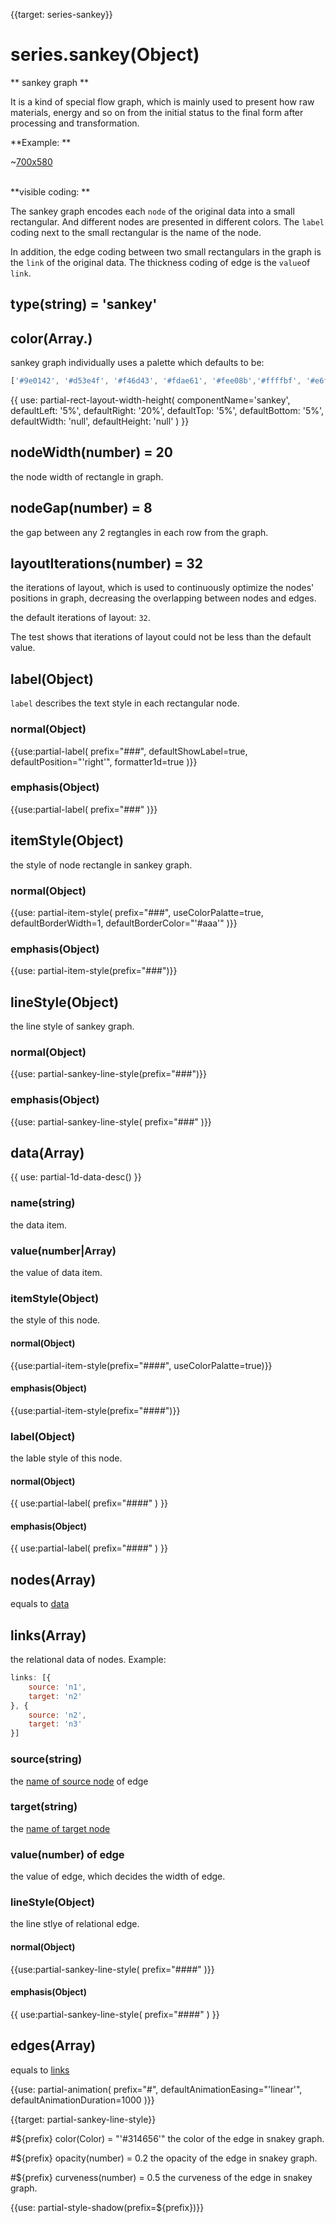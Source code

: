 
{{target: series-sankey}}

# series.sankey(Object)

** sankey graph **

It is a kind of special flow graph, which is mainly used to present how raw materials, energy and so on from the initial status to the final form after processing and transformation. 

**Example: **

~[700x580](${galleryViewPath}sankey-energy&edit=1&reset=1)


<br>
**visible coding: **

The sankey graph encodes each `node` of the original data into a small rectangular. And different nodes are presented in different colors. The `label` coding next to the small rectangular is the name of the node.

In addition, the edge coding between two small rectangulars in the graph is the `link` of the original data. The thickness coding of edge is the `value`of `link`.



## type(string) = 'sankey'

## color(Array.<string>)

sankey graph individually uses a palette which defaults to be: 
```js
['#9e0142', '#d53e4f', '#f46d43', '#fdae61', '#fee08b','#ffffbf', '#e6f598', '#abdda4', '#66c2a5', '#3288bd', '#5e4fa2']
```

{{ use: partial-rect-layout-width-height(
    componentName='sankey',
    defaultLeft: '5%',
    defaultRight: '20%',
    defaultTop: '5%',
    defaultBottom: '5%',
    defaultWidth: 'null',
    defaultHeight: 'null'
) }}


## nodeWidth(number) = 20

the node width of rectangle in graph.


## nodeGap(number) = 8

the gap between any 2 regtangles in each row from the graph.


## layoutIterations(number) = 32

the iterations of layout, which is used to continuously optimize the nodes' positions in graph, decreasing the overlapping between nodes and edges. 

the default iterations of layout: `32`. 

The test shows that iterations of layout could not be less than the default value. 

## label(Object)

`label` describes the text style in each rectangular node.

### normal(Object)
{{use:partial-label(
    prefix="###",
    defaultShowLabel=true,
    defaultPosition="'right'",
    formatter1d=true
)}}
### emphasis(Object)
{{use:partial-label(
    prefix="###"
)}}

## itemStyle(Object)

the style of node rectangle in sankey graph.

### normal(Object)
{{use: partial-item-style(
    prefix="###",
    useColorPalatte=true,
    defaultBorderWidth=1,
    defaultBorderColor="'#aaa'"
)}}
### emphasis(Object)
{{use: partial-item-style(prefix="###")}}


## lineStyle(Object)
the line style of sankey graph.
### normal(Object)
{{use: partial-sankey-line-style(prefix="###")}}
### emphasis(Object)
{{use: partial-sankey-line-style(
    prefix="###"
)}}


## data(Array)

{{ use: partial-1d-data-desc() }}
### name(string)
the data item.
### value(number|Array)
the value of data item.
### itemStyle(Object)
the style of this node.
#### normal(Object)
{{use:partial-item-style(prefix="####", useColorPalatte=true)}}
#### emphasis(Object)
{{use:partial-item-style(prefix="####")}}

### label(Object)
the lable style of this node.
#### normal(Object)
{{ use:partial-label(
    prefix="####"
) }}
#### emphasis(Object)
{{ use:partial-label(
    prefix="####"
) }}

## nodes(Array)
equals to [data](~series-sankey.data)

## links(Array)
the relational data of nodes. Example: 
```js
links: [{
    source: 'n1',
    target: 'n2'
}, {
    source: 'n2',
    target: 'n3'
}]
```
### source(string)
the [name of source node](~series-graph.data.name) of edge
### target(string)
the [name of target node](~series-graph.data.name)
### value(number) of edge
the value of edge, which decides the width of edge.
### lineStyle(Object)
the line stlye of  relational edge.
#### normal(Object)
{{use:partial-sankey-line-style(
    prefix="####"
)}}
#### emphasis(Object)
{{ use:partial-sankey-line-style(
    prefix="####"
) }}

## edges(Array)
equals to [links](~series-sankey.links)

{{use: partial-animation(
    prefix="#",
    defaultAnimationEasing="'linear'",
    defaultAnimationDuration=1000
)}}


{{target: partial-sankey-line-style}}

#${prefix} color(Color) = "'#314656'"
the color of the edge in snakey graph.

#${prefix} opacity(number) = 0.2
the opacity of the edge in snakey graph.

#${prefix} curveness(number) = 0.5
the curveness of the edge in snakey graph.

{{use: partial-style-shadow(prefix=${prefix})}}
